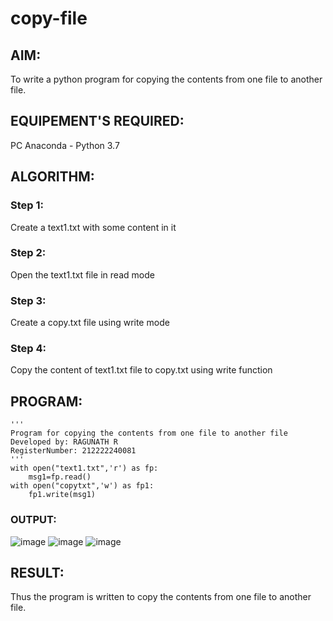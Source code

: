 # copy-file
## AIM:
To write a python program for copying the contents from one file to another file.
## EQUIPEMENT'S REQUIRED: 
PC
Anaconda - Python 3.7
## ALGORITHM: 
### Step 1:
Create a text1.txt with some content in it
### Step 2: 
 Open the text1.txt file in read mode
### Step 3: 
Create a copy.txt file using write mode
### Step 4:  
Copy the content of text1.txt file to copy.txt using write function


## PROGRAM:
```
''' 
Program for copying the contents from one file to another file
Developed by: RAGUNATH R
RegisterNumber: 212222240081
'''
with open("text1.txt",'r') as fp:
    msg1=fp.read()
with open("copytxt",'w') as fp1:
    fp1.write(msg1)
 ```

### OUTPUT:
![image](https://github.com/Ragu-123/copy-file/assets/113915622/7085f53a-cce3-4197-9cf0-4f74f5f83771)
![image](https://github.com/Ragu-123/copy-file/assets/113915622/81956b81-bfd5-4854-a98e-86c76786fa61)
![image](https://github.com/Ragu-123/copy-file/assets/113915622/1cf2761a-049c-4492-851f-b855d94971fc)





## RESULT:
Thus the program is written to copy the contents from one file to another file.

